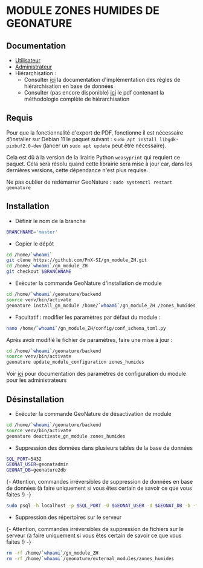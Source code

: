 # **MODULE ZONES HUMIDES DE GEONATURE**

## **Documentation**

- [Utilisateur](/doc/user.md)
- [Administrateur](/doc/admin.md)
- Hiérarchisation : 
  - Consulter [ici](/doc/hierarchy.md) la documentation d'implémentation des règles de hiérarchisation en base de données
  - Consulter (pas encore disponible) [ici](https://geonature.fr/documents/) le pdf contenant la méthodologie complète de hiérarchisation

## **Requis**

Pour que la fonctionnalité d'export de PDF, fonctionne il est nécessaire d'installer sur Debian 11 le paquet suivant :
`sudo apt install libgdk-pixbuf2.0-dev` (lancer un `sudo apt update` peut être nécessaire).

Cela est dû à la version de la lirairie Python `weasyprint` qui requiert ce paquet. Cela sera résolu quand cette librairie sera mise à jour car, dans les dernières versions, cette dépendance n'est plus requise.

Ne pas oublier de redémarrer GeoNature : 
`sudo systemctl restart geonature`

## **Installation**

- Définir le nom de la branche

```bash
BRANCHNAME='master'
```

- Copier le dépôt

```bash
cd /home/`whoami`
git clone https://github.com/PnX-SI/gn_module_ZH.git
cd /home/`whoami`/gn_module_ZH
git checkout $BRANCHNAME
```

- Exécuter la commande GeoNature d'installation de module

```bash
cd /home/`whoami`/geonature/backend
source venv/bin/activate
geonature install_gn_module /home/`whoami`/gn_module_ZH /zones_humides
```

- Facultatif : modifier les paramètres par défaut du module :

```bash
nano /home/`whoami`/gn_module_ZH/config/conf_schema_toml.py
```

Après avoir modifié le fichier de paramètres, faire une mise à jour :

```bash
cd /home/`whoami`/geonature/backend
source venv/bin/activate
geonature update_module_configuration zones_humides
```

Voir [ici](/doc/admin.md) pour documentation des paramètres de configuration du module pour les administrateurs

## **Désinstallation**

- Exécuter la commande GeoNature de désactivation de module

```bash
cd /home/`whoami`/geonature/backend
source venv/bin/activate
geonature deactivate_gn_module zones_humides
```

- Suppression des données dans plusieurs tables de la base de données

```bash
SQL_PORT=5432
GEONAT_USER=geonatadmin
GEONAT_DB=geonature2db
```

{- Attention, commandes irréversibles de suppression de données en base de données (à faire uniquement si vous êtes certain de savoir ce que vous faites !) -}

```bash
sudo psql -h localhost -p $SQL_PORT -U $GEONAT_USER -d $GEONAT_DB -b -f "/home/`whoami`/gn_module_ZH/data/desinstall.sql"
```

- Suppression des répertoires sur le serveur

{- Attention, commandes irréversibles de suppression de fichiers sur le serveur (à faire uniquement si vous êtes certain de savoir ce que vous faites !) -}

```bash
rm -rf /home/`whoami`/gn_module_ZH
rm -rf /home/`whoami`/geonature/external_modules/zones_humides
```
